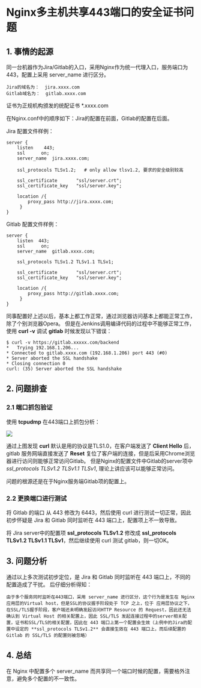 # Nginx多主机共享443端口的安全证书问题

## 1. 事情的起源

同一台机器作为Jira/Gitlab的入口，采用Nginx作为统一代理入口，服务端口为443，配置上采用 server_name 进行区分。

	Jira的域名为：  jira.xxxx.com
	Gitlab域名为：  gitlab.xxxx.com

证书为正规机构颁发的统配证书  *.xxxx.com
	
在Nginx.conf中的顺序如下：Jira的配置在前面，Gitlab的配置在后面。

Jira 配置文件样例：

    server {
        listen    443;
        ssl	     on;
        server_name  jira.xxxx.com;
        
        ssl_protocols TLSv1.2;   # only allow tlsv1.2, 要求的安全级别较高
        
        ssl_certificate       "ssl/server.crt";
        ssl_certificate_key   "ssl/server.key";

        location /{
        	proxy_pass http://jira.xxxx.com;
         }
    }
    

Gitlab 配置文件样例：	
  
    server {
    	listen  443;
    	ssl	     on;
    	server_name  gitlab.xxxx.com;
        
		ssl_protocols TLSv1.2 TLSv1.1 TLSv1;
		
		ssl_certificate       "ssl/server.crt";
		ssl_certificate_key   "ssl/server.key";

        location /{
        	proxy_pass http://gitlab.xxxx.com;
         }
    }
    
 同事配置好上述以后，基本上都工作正常，通过浏览器访问基本上都能正常工作，除了个别浏览器Opera。 但是在Jenkins调用编译代码的过程中不能够正常工作，使用 **curl -v** 调试 **gitlab** 时候发现以下错误：
 
	$ curl -v https://gitlab.xxxxx.com/backend
	*   Trying 192.168.1.206...
	* Connected to gitlab.xxxx.com (192.168.1.206) port 443 (#0)
	* Server aborted the SSL handshake
	* Closing connection 0
	curl: (35) Server aborted the SSL handshake


## 2. 问题排查

### 2.1 端口抓包验证

使用 **tcpudmp** 在443端口上抓包分析：

![](http://www.do1618.com/wp-content/uploads/2017/01/443_ssl_error.png)

通过上图发现 **curl** 默认是用的协议是TLS1.0，在客户端发送了 **Client Hello** 后，gitlab 服务网端直接发送了 **Reset** 复位了客户端的连接，但是后采用Chrome浏览器进行访问则能够正常访问Gitlab。 但是Nginx的配置文件中Gitlab的server项中 *ssl_protocols TLSv1.2 TLSv1.1 TLSv1*, 理论上讲应该可以能够正常访问。

问题的根源还是在于Nginx服务端Gitlab项的配置上。 

### 2.2 更换端口进行测试

将 Gitlab 的端口 从 443 修改为 6443，然后使用 curl 进行测试一切正常，因此初步怀疑是 Jira 和 Gitlab 同时监听在 443 端口上，配置项上不一致导致。

将 Jira server中的配置项 **ssl_protocols TLSv1.2** 修改成  **ssl_protocols TLSv1.2 TLSv1.1 TLSv1**，然后继续使用 curl 测试 gitlab，则一切OK。

## 3. 问题分析

通过以上多次测试初步定位，是 Jira 和 Gitlab 同时监听在 443 端口上，不同的配置造成了干扰。 后仔细分析得知：

	由于多个服务同时监听在443端口，采用 server_name 进行区分，这个行为是发生在 Nginx 应用层的Virtual host，但是SSL的协议握手阶段处于 TCP 之上，位于 应用层协议之下， 在SSL/TLS握手阶段，客户端还未明确发起访问HTTP Resource 的 Request，因此还无法确认到 Virtual Host 的相关配置上，因此 SSL/TLS 发起连接过程中的server相关配置，证书和SSL/TLS的相关配置，因此在 443 端口上第一个配置会生效（上例中的Jira的配置中设定的 **ssl_protocols TLSv1.2** 会直接生效在 443 端口上，而后续配置的 Gitlab 的 SSL/TLS 的配置则被忽略）
	
	
## 4. 总结

在 Nginx 中配置多个 server_name 而共享同一个端口时候的配置，需要格外注意，避免多个配置的不一致性。